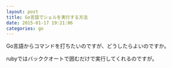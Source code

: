 ```yaml
---
layout: post
title: Go言語でシェルを実行する方法
date: 2015-01-17 19:21:06
categories: go
---
```

<!-- {% raw %} -->
<p>Go言語からコマンドを打ちたいのですが、どうしたらよいのですか。</p>

<p>rubyではバッククオートで囲むだけで実行してくれるのですが。</p>
<!-- {% endraw %} -->
